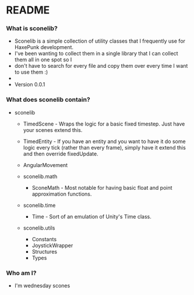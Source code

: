 # README #

### What is sconelib? ###

* Sconelib is a simple collection of utility classes that I frequently use for HaxePunk development.
* I've been wanting to collect them in a single library that I can collect them all in one spot so I
* don't have to search for every file and copy them over every time I want to use them :)
* 
* Version 0.0.1

### What does sconelib contain? ###

* sconelib
	* TimedScene 		- Wraps the logic for a basic fixed timestep. Just have your scenes extend this.
	* TimedEntity		- If you have an entity and you want to have it do some logic every tick (rather than every frame), simply have it extend this and then override fixedUpdate.
	* AngularMovement
	
	* sconelib.math
		* SconeMath 	- Most notable for having basic float and point approximation functions.
	* sconelib.time
		* Time 			- Sort of an emulation of Unity's Time class.
	* sconelib.utils
		* Constants
		* JoystickWrapper
		* Structures
		* Types

### Who am I? ###

* I'm wednesday scones